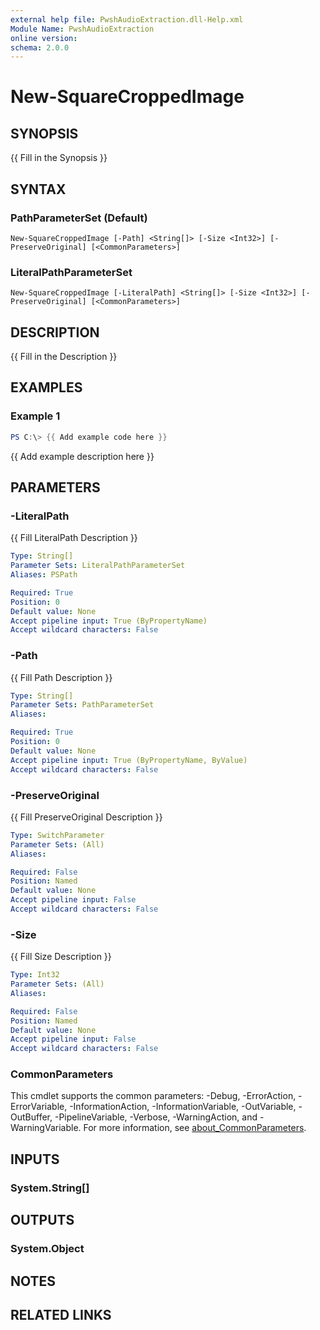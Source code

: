 ```yaml
---
external help file: PwshAudioExtraction.dll-Help.xml
Module Name: PwshAudioExtraction
online version:
schema: 2.0.0
---
```


# New-SquareCroppedImage

## SYNOPSIS
{{ Fill in the Synopsis }}

## SYNTAX

### PathParameterSet (Default)
```
New-SquareCroppedImage [-Path] <String[]> [-Size <Int32>] [-PreserveOriginal] [<CommonParameters>]
```

### LiteralPathParameterSet
```
New-SquareCroppedImage [-LiteralPath] <String[]> [-Size <Int32>] [-PreserveOriginal] [<CommonParameters>]
```

## DESCRIPTION
{{ Fill in the Description }}

## EXAMPLES

### Example 1
```powershell
PS C:\> {{ Add example code here }}
```

{{ Add example description here }}

## PARAMETERS

### -LiteralPath
{{ Fill LiteralPath Description }}

```yaml
Type: String[]
Parameter Sets: LiteralPathParameterSet
Aliases: PSPath

Required: True
Position: 0
Default value: None
Accept pipeline input: True (ByPropertyName)
Accept wildcard characters: False
```

### -Path
{{ Fill Path Description }}

```yaml
Type: String[]
Parameter Sets: PathParameterSet
Aliases:

Required: True
Position: 0
Default value: None
Accept pipeline input: True (ByPropertyName, ByValue)
Accept wildcard characters: False
```

### -PreserveOriginal
{{ Fill PreserveOriginal Description }}

```yaml
Type: SwitchParameter
Parameter Sets: (All)
Aliases:

Required: False
Position: Named
Default value: None
Accept pipeline input: False
Accept wildcard characters: False
```

### -Size
{{ Fill Size Description }}

```yaml
Type: Int32
Parameter Sets: (All)
Aliases:

Required: False
Position: Named
Default value: None
Accept pipeline input: False
Accept wildcard characters: False
```

### CommonParameters
This cmdlet supports the common parameters: -Debug, -ErrorAction, -ErrorVariable, -InformationAction, -InformationVariable, -OutVariable, -OutBuffer, -PipelineVariable, -Verbose, -WarningAction, and -WarningVariable. For more information, see [about_CommonParameters](http://go.microsoft.com/fwlink/?LinkID=113216).

## INPUTS

### System.String[]

## OUTPUTS

### System.Object
## NOTES

## RELATED LINKS
